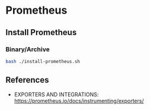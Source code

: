 # Prometheus

## Install Prometheus

### Binary/Archive

```bash
bash ./install-prometheus.sh
```

## References

- EXPORTERS AND INTEGRATIONS: <https://prometheus.io/docs/instrumenting/exporters/>
